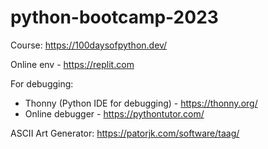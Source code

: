 # python-bootcamp-2023
Course: https://100daysofpython.dev/

Online env - https://replit.com

For debugging:
- Thonny (Python IDE for debugging) - https://thonny.org/ 
- Online debugger - https://pythontutor.com/

ASCII Art Generator:
https://patorjk.com/software/taag/
